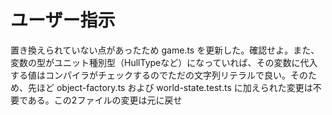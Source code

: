 # ユーザー指示

置き換えられていない点があったため game.ts を更新した。確認せよ。また、変数の型がユニット種別型（HullTypeなど）になっていれば、その変数に代入する値はコンパイラがチェックするのでただの文字列リテラルで良い。そのため、先ほど object-factory.ts および world-state.test.ts に加えられた変更は不要である。この2ファイルの変更は元に戻せ